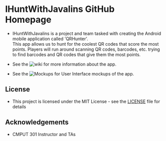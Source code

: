 # IHuntWithJavalins GitHub Homepage

* IHuntWithJavalins is a project and team tasked with creating the Android mobile application called 'QRHunter'.  
This app allows us to hunt for the coolest QR codes that score the most points. Players will run around scanning QR codes, barcodes, etc. trying to find barcodes and QR codes that give them the most points.

* See the ![wiki](https://github.com/CMPUT301W23T03/IHuntWithJavalins/wiki) for more information about the app.

* See the ![Mockups](https://github.com/CMPUT301W23T03/IHuntWithJavalins/wiki/User-Interface-Mockups-and-Storyboard-Sequences) for User Interface mockups of the app.

## License
* This project is licensed under the MIT License - see the [LICENSE](LICENSE) file for details

## Acknowledgements
* CMPUT 301 Instructor and TAs
